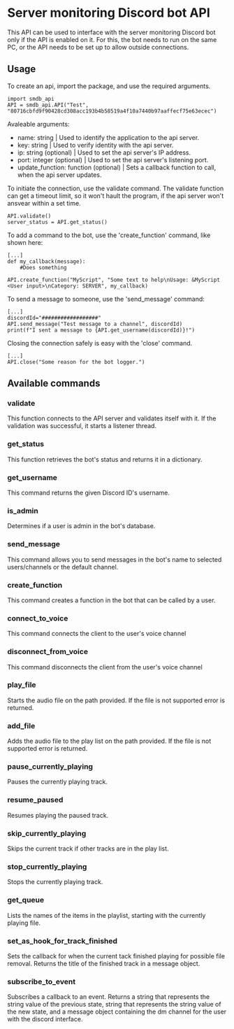 # Server monitoring Discord bot API

This API can be used to interface with the server monitoring Discord bot only if the API is enabled on it. For this, the bot needs to run on the same PC, or the API needs to be set up to allow outside connections.

## Usage

To create an api, import the package, and use the required arguments.
```
import smdb_api
API = smdb_api.API("Test", "80716cbfd9f90428cd308acc193b4b58519a4f10a7440b97aaffecf75e63ecec")
```

Avaleable arguments:
 - name:            string              | Used to identify the application to the api server.
 - key:             string              | Used to verify identity with the api server.
 - ip:              string (optional)   | Used to set the api server's IP address.
 - port:            integer (optional)  | Used to set the api server's listening port.
 - update_function: function (optional) | Sets a callback function to call, when the api server updates.

To initiate the connection, use the validate command. The validate function can get a timeout limit, so it won't hault the program, if the api server won't ansvear within a set time.

```
API.validate()
server_status = API.get_status()
```

To add a command to the bot, use the 'create_function' command, like shown here:

```
[...]
def my_callback(message):
    #Does something

API.create_function("MyScript", "Some text to help\nUsage: &MyScript <User input>\nCategory: SERVER", my_callback)
```
To send a message to someone, use the 'send_message' command:

```
[...]
discordId="##################"
API.send_message("Test message to a channel", discordId)
print(f"I sent a message to {API.get_username(discordId)}!")
```

Closing the connection safely is easy with the 'close' command.

```
[...]
API.close("Some reason for the bot logger.")
```

## Available commands

### validate

This function connects to the API server and validates itself with it. If the validation was successful, it starts a listener thread.

### get_status

This function retrieves the bot's status and returns it in a dictionary.

### get_username

This command returns the given Discord ID's username.

### is_admin

Determines if a user is admin in the bot's database.

### send_message

This command allows you to send messages in the bot's name to selected users/channels or the default channel.

### create_function

This command creates a function in the bot that can be called by a user.

### connect_to_voice

This command connects the client to the user's voice channel

### disconnect_from_voice

This command disconnects the client from the user's voice channel

### play_file

Starts the audio file on the path provided. If the file is not supported error is returned.

### add_file

Adds the audio file to the play list on the path provided. If the file is not supported error is returned.

### pause_currently_playing

Pauses the currently playing track.

### resume_paused

Resumes playing the paused track.

### skip_currently_playing

Skips the current track if other tracks are in the play list.

### stop_currently_playing

Stops the currently playing track.

### get_queue

Lists the names of the items in the playlist, starting with the currently playing file.

### set_as_hook_for_track_finished

Sets the callback for when the current tack finished playing for possible file removal. Returns the title of the finished track in a message object.

### subscribe_to_event

Subscribes a callback to an event. Returns a string that represents the string value of the previous state, string that represents the string value of the new state, and a message object containing the dm channel for the user with the discord interface.
